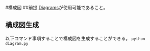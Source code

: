#構成図
##前提
[Diagrams](https://diagrams.mingrammer.com/)が使用可能であること。

## 構成図生成
以下コマンド事項することで構成図を生成することができる。
`python diagram.py`
